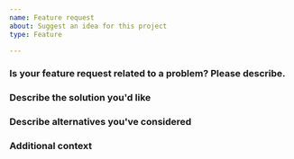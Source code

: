 ```yaml
---
name: Feature request
about: Suggest an idea for this project
type: Feature

---
```


<!-- Please read the text in this edit field before filling it in.
Please thoroughly read NVDA's wiki article on how to fill in this template, including how to provide the required files.
Issues may be closed if the required information is not present.
https://github.com/nvaccess/nvda/blob/master/projectDocs/issues/githubIssueTemplateExplanationAndExamples.md
Please also note that the NVDA project has a Citizen and Contributor Code of Conduct which can be found at https://github.com/nvaccess/nvda/blob/master/CODE_OF_CONDUCT.md. NV Access expects that all contributors and other community members read and abide by the rules set out in this document while participating or contributing to this project. This includes creating or commenting on issues and pull requests.

Each of the questions and sections below start with multiple hash symbols (#). Place your answers and information on the blank line below each question.
-->

### Is your feature request related to a problem? Please describe.

### Describe the solution you'd like

### Describe alternatives you've considered

### Additional context
